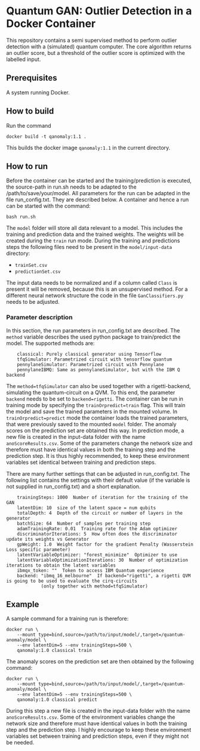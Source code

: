 # Quantum GAN: Outlier Detection in a Docker Container
This repository contains a semi supervised method to perform outlier detection with a (simulated) quantum computer.
The core algorithm returns an outlier score, but a threshold of the outlier score is optimized with the labelled input.

## Prerequisites
A system running Docker.


## How to build
Run the command
```
docker build -t qanomaly:1.1 .
```
This builds the docker image `qanomaly:1.1` in the current directory.

## How to run
Before the container can be started and the training/prediction is executed, the source-path in run.sh needs to be
adapted to the /path/to/save/your/model. All parameters for the run can be adapted in the file run_config.txt.
They are described below. A container and hence a run can be started with the command:
```
bash run.sh
```

The `model` folder will store all data relevant to a model. This includes the training and prediction data and the trained weights. The weights will be created during the `train` run mode. During the training and predictions steps the following files need to be present in the `model/input-data` directory:
- `trainSet.csv`
- `predictionSet.csv`

The input data needs to be normalized and if a column called `Class` is present it will be removed, because this is an unsupervised method. For a different neural network structure the code in the file `GanClassifiers.py` needs to be adjusted.

### Parameter description
In this section, the run parameters in run_config.txt are described. The `method` variable describes the used python
package to train/predict the model. The supported methods are:
```
    classical: Purely classical generator using Tensorflow
    tfqSimulator: Parametrized circuit with tensorflow quantum
    pennylaneSimulator: Parametrized circuit with Pennylane
    pennylaneIBMQ: Same as pennylaneSimulator, but with the IBM Q backend
```
The `method=tfqSimulator` can also be used together with a rigetti-backend, simulating the quantum-circuit on a QVM.
To this end, the parameter `backend` needs to be set to `backend=rigetti`. The container can be run in training mode by
specifying the `trainOrpredict=train` flag. This will train the model and save the trained parameters in the mounted volume.
In `trainOrpredict=predict` mode the container loads the trained parameters, that were previously saved to the mounted `model` folder.
The anomaly scores on the prediction set are obtained this way. In prediction mode, a new file is created in the
input-data folder with the name `anoScoreResults.csv`. Some of the parameters change the network size and therefore
must have identical values in both the training step and the prediction step. It is thus highly recommended,
to keep these environment variables set identical between training and prediction steps.

There are many further settings that can be adjusted in run_config.txt. The following list contains the settings with
their default value (if the variable is not supplied in run_config.txt) and a short explanation.
```
    trainingSteps: 1000  Number of iteration for the training of the GAN
    latentDim: 10  size of the latent space = num qubits
    totalDepth: 4  Depth of the circuit or number of layers in the generator
    batchSize: 64  Number of samples per training step
    adamTrainingRate: 0.01  Training rate for the Adam optimizer
    discriminatorIterations: 5  How often does the discriminator update its weights vs Generator
    gpWeight: 1.0  Weight factor for the gradient Penalty (Wasserstein Loss specific parameter)
    latentVariableOptimizer: "forest_minimize"  Optimizer to use
    latentVariableOptimizationIterations: 30  Number of optimization iterations to obtain the latent variables
    ibmqx_token: ""  Token to access IBM Quantum experience
    backend: "ibmq_16_melbourne"  If backend="rigetti", a rigetti QVM is going to be used to evaluate the cirq-circuits
             (only together with method=tfqSimulator)
```



## Example
A sample command for a training run is therefore:
```
docker run \
    --mount type=bind,source=/path/to/input/model/,target=/quantum-anomaly/model \
    --env latentDim=5 --env trainingSteps=500 \
    qanomaly:1.0 classical train
```

The anomaly scores on the prediction set are then obtained by the following command:
```
docker run \
    --mount type=bind,source=/path/to/input/model/,target=/quantum-anomaly/model \
    --env latentDim=5 --env trainingSteps=500 \
    qanomaly:1.0 classical predict
```
During this step a new file is created in the input-data folder with the name `anoScoreResults.csv`.
Some of the environment variables change the network size and therefore must have identical values in both the training step and the prediction step. I highly encourage to keep these environment variables set between training and prediction steps, even if they might not be needed.
